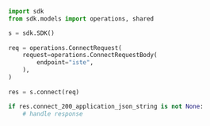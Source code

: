 <!-- Start SDK Example Usage -->
```python
import sdk
from sdk.models import operations, shared

s = sdk.SDK()
    
req = operations.ConnectRequest(
    request=operations.ConnectRequestBody(
        endpoint="iste",
    ),
)
    
res = s.connect(req)

if res.connect_200_application_json_string is not None:
    # handle response
```
<!-- End SDK Example Usage -->
